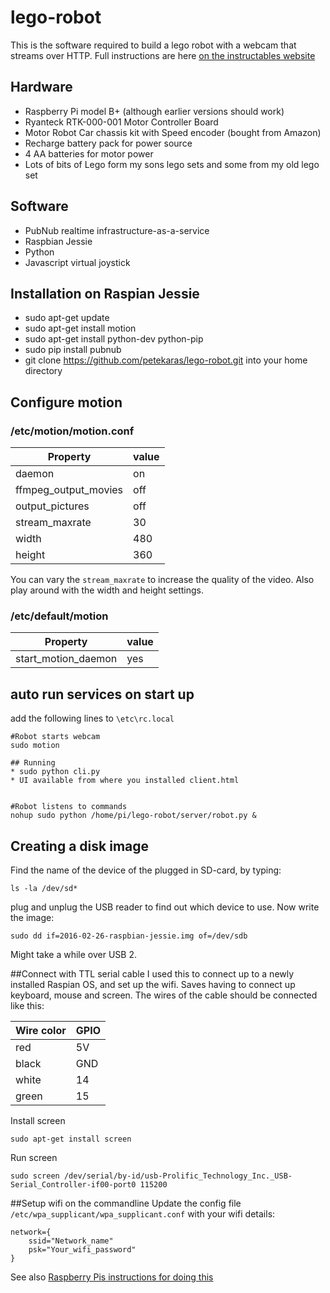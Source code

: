 # lego-robot
This is the software required to build a lego robot with a webcam that streams over HTTP.
Full instructions are here [on the instructables website](http://www.instructables.com/id/Dog-Bot-Lego-Robot-Rover-With-Webcam/)

## Hardware

* Raspberry Pi model B+ (although earlier versions should work)
* Ryanteck RTK-000-001 Motor Controller Board 
* Motor Robot Car chassis kit with Speed encoder (bought from Amazon)
* Recharge battery pack for power source
* 4 AA batteries for motor power
* Lots of bits of Lego form my sons lego sets and some from my old lego set


## Software
* PubNub realtime infrastructure-as-a-service
* Raspbian Jessie
* Python
* Javascript virtual joystick



## Installation on Raspian Jessie

* sudo apt-get update
* sudo apt-get install motion
* sudo apt-get install python-dev python-pip
* sudo pip install pubnub
* git clone https://github.com/petekaras/lego-robot.git into your home directory

## Configure motion
### /etc/motion/motion.conf


| Property  			| value 		|
| --------------------- | ------------- |
| daemon  				| on  			|
| ffmpeg_output_movies  | off  			|
| output_pictures  		| off  			|
| stream_maxrate		| 30			|
| width					| 480			|
| height				| 360			|

You can vary the `stream_maxrate` to increase the quality of the video. Also play around with the width and height settings.

### /etc/default/motion

| Property  			| value 		|
| --------------------- | ------------- |
| start_motion_daemon  	| yes  			|

## auto run services on start up
add the following lines to `\etc\rc.local`

```
#Robot starts webcam
sudo motion

## Running
* sudo python cli.py
* UI available from where you installed client.html


#Robot listens to commands
nohup sudo python /home/pi/lego-robot/server/robot.py &
```
## Creating a disk image
Find the name of the device of the plugged in SD-card, by typing:

`ls -la /dev/sd*`

plug and unplug the USB reader to find out which device to use. Now write the image:

`sudo dd if=2016-02-26-raspbian-jessie.img of=/dev/sdb`

Might take a while over USB 2.

##Connect with TTL serial cable
I used this to connect up to a newly installed Raspian OS, and set up the wifi. Saves having to connect up keyboard, mouse and screen.
The wires of the cable should be connected like this:

| Wire color | GPIO		|
| -----------| -------- |
| red 		 | 5V		| 
| black  	 | GND  	|
| white  	 | 14  		|
| green  	 | 15  		|

Install screen

`sudo apt-get install screen`

Run screen

`sudo screen /dev/serial/by-id/usb-Prolific_Technology_Inc._USB-Serial_Controller-if00-port0 115200`

##Setup wifi on the commandline
Update the config file `/etc/wpa_supplicant/wpa_supplicant.conf` with your wifi details:

```
network={
    ssid="Network_name"
    psk="Your_wifi_password"
}

```

See also [Raspberry Pis instructions for doing this](https://www.raspberrypi.org/documentation/configuration/wireless/wireless-cli.md) 